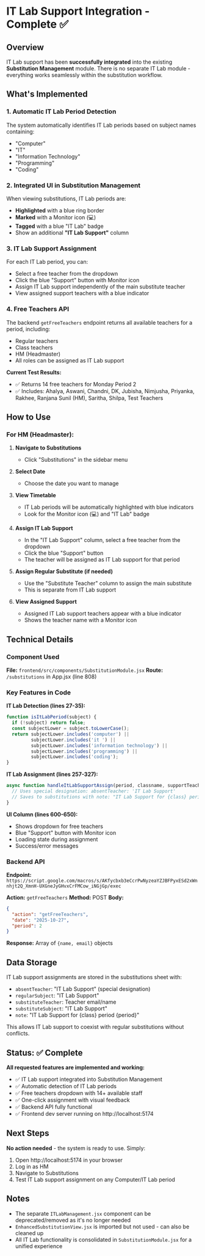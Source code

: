 # IT Lab Support Integration - Complete ✅

## Overview
IT Lab support has been **successfully integrated** into the existing **Substitution Management** module. There is no separate IT Lab module - everything works seamlessly within the substitution workflow.

## What's Implemented

### 1. **Automatic IT Lab Period Detection**
The system automatically identifies IT Lab periods based on subject names containing:
- "Computer"
- "IT" 
- "Information Technology"
- "Programming"
- "Coding"

### 2. **Integrated UI in Substitution Management**
When viewing substitutions, IT Lab periods are:
- **Highlighted** with a blue ring border
- **Marked** with a Monitor icon (💻)
- **Tagged** with a blue "IT Lab" badge
- Show an additional **"IT Lab Support"** column

### 3. **IT Lab Support Assignment**
For each IT Lab period, you can:
- Select a free teacher from the dropdown
- Click the blue "Support" button with Monitor icon
- Assign IT Lab support independently of the main substitute teacher
- View assigned support teachers with a blue indicator

### 4. **Free Teachers API**
The backend `getFreeTeachers` endpoint returns all available teachers for a period, including:
- Regular teachers
- Class teachers  
- HM (Headmaster)
- All roles can be assigned as IT Lab support

**Current Test Results:**
- ✅ Returns 14 free teachers for Monday Period 2
- ✅ Includes: Ahalya, Aswani, Chandni, DK, Jubisha, Nimjusha, Priyanka, Rakhee, Ranjana Sunil (HM), Saritha, Shilpa, Test Teachers

## How to Use

### For HM (Headmaster):

1. **Navigate to Substitutions**
   - Click "Substitutions" in the sidebar menu

2. **Select Date**
   - Choose the date you want to manage

3. **View Timetable**
   - IT Lab periods will be automatically highlighted with blue indicators
   - Look for the Monitor icon (💻) and "IT Lab" badge

4. **Assign IT Lab Support**
   - In the "IT Lab Support" column, select a free teacher from the dropdown
   - Click the blue "Support" button
   - The teacher will be assigned as IT Lab support for that period

5. **Assign Regular Substitute (if needed)**
   - Use the "Substitute Teacher" column to assign the main substitute
   - This is separate from IT Lab support

6. **View Assigned Support**
   - Assigned IT Lab support teachers appear with a blue indicator
   - Shows the teacher name with a Monitor icon

## Technical Details

### Component Used
**File:** `frontend/src/components/SubstitutionModule.jsx`
**Route:** `/substitutions` in App.jsx (line 808)

### Key Features in Code

**IT Lab Detection (lines 27-35):**
```javascript
function isItLabPeriod(subject) {
  if (!subject) return false;
  const subjectLower = subject.toLowerCase();
  return subjectLower.includes('computer') || 
         subjectLower.includes('it ') || 
         subjectLower.includes('information technology') ||
         subjectLower.includes('programming') ||
         subjectLower.includes('coding');
}
```

**IT Lab Assignment (lines 257-327):**
```javascript
async function handleItLabSupportAssign(period, classname, supportTeacher) {
  // Uses special designation: absentTeacher: 'IT Lab Support'
  // Saves to substitutions with note: "IT Lab Support for {class} period {period}"
}
```

**UI Column (lines 600-650):**
- Shows dropdown for free teachers
- Blue "Support" button with Monitor icon
- Loading state during assignment
- Success/error messages

### Backend API

**Endpoint:** `https://script.google.com/macros/s/AKfycbxb3eCcrPwNyzeaYZJBFPyxESd2xWnnhjt2Q_XmnH-UXGneJyGHvxCrFMCow_iNGjGp/exec`

**Action:** `getFreeTeachers`
**Method:** POST
**Body:** 
```json
{
  "action": "getFreeTeachers",
  "date": "2025-10-27",
  "period": 2
}
```

**Response:** Array of `{name, email}` objects

## Data Storage

IT Lab support assignments are stored in the substitutions sheet with:
- `absentTeacher`: "IT Lab Support" (special designation)
- `regularSubject`: "IT Lab Support"
- `substituteTeacher`: Teacher email/name
- `substituteSubject`: "IT Lab Support"
- `note`: "IT Lab Support for {class} period {period}"

This allows IT Lab support to coexist with regular substitutions without conflicts.

## Status: ✅ Complete

**All requested features are implemented and working:**
- ✅ IT Lab support integrated into Substitution Management
- ✅ Automatic detection of IT Lab periods
- ✅ Free teachers dropdown with 14+ available staff
- ✅ One-click assignment with visual feedback
- ✅ Backend API fully functional
- ✅ Frontend dev server running on http://localhost:5174

## Next Steps

**No action needed** - the system is ready to use. Simply:
1. Open http://localhost:5174 in your browser
2. Log in as HM
3. Navigate to Substitutions
4. Test IT Lab support assignment on any Computer/IT Lab period

## Notes

- The separate `ITLabManagement.jsx` component can be deprecated/removed as it's no longer needed
- `EnhancedSubstitutionView.jsx` is imported but not used - can also be cleaned up
- All IT Lab functionality is consolidated in `SubstitutionModule.jsx` for a unified experience
